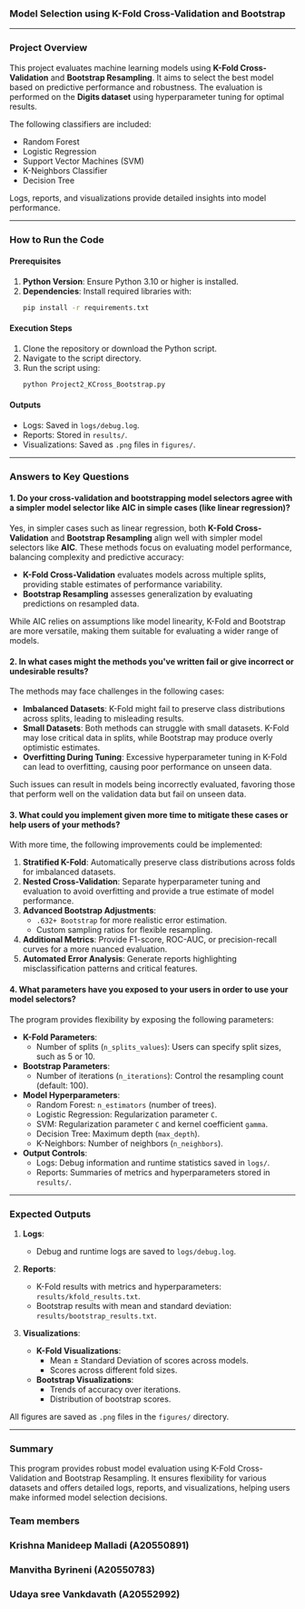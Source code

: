 ### **Model Selection using K-Fold Cross-Validation and Bootstrap**

---

### **Project Overview**

This project evaluates machine learning models using **K-Fold Cross-Validation** and **Bootstrap Resampling**. It aims to select the best model based on predictive performance and robustness. The evaluation is performed on the **Digits dataset** using hyperparameter tuning for optimal results.

The following classifiers are included:
- Random Forest
- Logistic Regression
- Support Vector Machines (SVM)
- K-Neighbors Classifier
- Decision Tree

Logs, reports, and visualizations provide detailed insights into model performance.

---

### **How to Run the Code**

#### **Prerequisites**
1. **Python Version**: Ensure Python 3.10 or higher is installed.
2. **Dependencies**: Install required libraries with:
   ```bash
   pip install -r requirements.txt
   ```

#### **Execution Steps**
1. Clone the repository or download the Python script.
2. Navigate to the script directory.
3. Run the script using:
   ```bash
   python Project2_KCross_Bootstrap.py
   ```

#### **Outputs**
- Logs: Saved in `logs/debug.log`.
- Reports: Stored in `results/`.
- Visualizations: Saved as `.png` files in `figures/`.

---

### **Answers to Key Questions**

#### **1. Do your cross-validation and bootstrapping model selectors agree with a simpler model selector like AIC in simple cases (like linear regression)?**

Yes, in simpler cases such as linear regression, both **K-Fold Cross-Validation** and **Bootstrap Resampling** align well with simpler model selectors like **AIC**. These methods focus on evaluating model performance, balancing complexity and predictive accuracy:
- **K-Fold Cross-Validation** evaluates models across multiple splits, providing stable estimates of performance variability.
- **Bootstrap Resampling** assesses generalization by evaluating predictions on resampled data.

While AIC relies on assumptions like model linearity, K-Fold and Bootstrap are more versatile, making them suitable for evaluating a wider range of models.

#### **2. In what cases might the methods you've written fail or give incorrect or undesirable results?**

The methods may face challenges in the following cases:
- **Imbalanced Datasets**: K-Fold might fail to preserve class distributions across splits, leading to misleading results.
- **Small Datasets**: Both methods can struggle with small datasets. K-Fold may lose critical data in splits, while Bootstrap may produce overly optimistic estimates.
- **Overfitting During Tuning**: Excessive hyperparameter tuning in K-Fold can lead to overfitting, causing poor performance on unseen data.

Such issues can result in models being incorrectly evaluated, favoring those that perform well on the validation data but fail on unseen data.

#### **3. What could you implement given more time to mitigate these cases or help users of your methods?**

With more time, the following improvements could be implemented:
1. **Stratified K-Fold**: Automatically preserve class distributions across folds for imbalanced datasets.
2. **Nested Cross-Validation**: Separate hyperparameter tuning and evaluation to avoid overfitting and provide a true estimate of model performance.
3. **Advanced Bootstrap Adjustments**:
   - `.632+ Bootstrap` for more realistic error estimation.
   - Custom sampling ratios for flexible resampling.
4. **Additional Metrics**: Provide F1-score, ROC-AUC, or precision-recall curves for a more nuanced evaluation.
5. **Automated Error Analysis**: Generate reports highlighting misclassification patterns and critical features.

#### **4. What parameters have you exposed to your users in order to use your model selectors?**

The program provides flexibility by exposing the following parameters:
- **K-Fold Parameters**:
  - Number of splits (`n_splits_values`): Users can specify split sizes, such as 5 or 10.
- **Bootstrap Parameters**:
  - Number of iterations (`n_iterations`): Control the resampling count (default: 100).
- **Model Hyperparameters**:
  - Random Forest: `n_estimators` (number of trees).
  - Logistic Regression: Regularization parameter `C`.
  - SVM: Regularization parameter `C` and kernel coefficient `gamma`.
  - Decision Tree: Maximum depth (`max_depth`).
  - K-Neighbors: Number of neighbors (`n_neighbors`).
- **Output Controls**:
  - Logs: Debug information and runtime statistics saved in `logs/`.
  - Reports: Summaries of metrics and hyperparameters stored in `results/`.

---

### **Expected Outputs**

1. **Logs**:
   - Debug and runtime logs are saved to `logs/debug.log`.

2. **Reports**:
   - K-Fold results with metrics and hyperparameters: `results/kfold_results.txt`.
   - Bootstrap results with mean and standard deviation: `results/bootstrap_results.txt`.

3. **Visualizations**:
   - **K-Fold Visualizations**:
     - Mean ± Standard Deviation of scores across models.
     - Scores across different fold sizes.
   - **Bootstrap Visualizations**:
     - Trends of accuracy over iterations.
     - Distribution of bootstrap scores.

All figures are saved as `.png` files in the `figures/` directory.

---

### **Summary**

This program provides robust model evaluation using K-Fold Cross-Validation and Bootstrap Resampling. It ensures flexibility for various datasets and offers detailed logs, reports, and visualizations, helping users make informed model selection decisions.


### **Team members**
### **Krishna Manideep Malladi (A20550891)**
### **Manvitha Byrineni (A20550783)**
### **Udaya sree Vankdavath (A20552992)**
